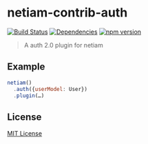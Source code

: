 # netiam-contrib-auth

[![Build Status](https://travis-ci.org/netiam/contrib-auth.svg)](https://travis-ci.org/netiam/contrib-auth)
[![Dependencies](https://david-dm.org/netiam/contrib-auth.svg)](https://david-dm.org/netiam/contrib-auth)
[![npm version](https://badge.fury.io/js/netiam-contrib-auth.svg)](http://badge.fury.io/js/netiam-contrib-auth)

> A auth 2.0 plugin for netiam

## Example

```js
netiam()
  .auth({userModel: User})
  .plugin(…)
```

## License

[MIT License](http://en.wikipedia.org/wiki/MIT_License)

